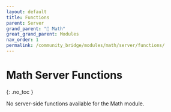 ```yaml
---
layout: default
title: Functions
parent: Server
grand_parent: "🔢 Math"
great_grand_parent: Modules
nav_order: 1
permalink: /community_bridge/modules/math/server/functions/
---
```


# Math Server Functions
{: .no_toc }

No server-side functions available for the Math module.